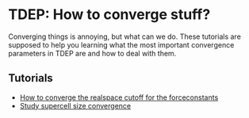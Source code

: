 TDEP: How to converge stuff?
===

Converging things is annoying, but what can we do. These tutorials are supposed to help you learning what the most important convergence parameters in TDEP are and how to deal with them.

## Tutorials

- [How to converge the realspace cutoff for the forceconstants](./cutoff/README.md)
- [Study supercell size convergence](./supercell/README.md)
